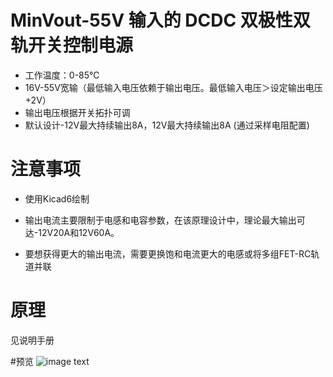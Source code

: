 # MinVout-55V 输入的 DCDC 双极性双轨开关控制电源
* 工作温度：0-85℃
* 16V-55V宽输（最低输入电压依赖于输出电压。最低输入电压＞设定输出电压+2V）
* 输出电压根据开关拓扑可调
* 默认设计-12V最大持续输出8A，12V最大持续输出8A (通过采样电阻配置)

# 注意事项

* 使用Kicad6绘制

* 输出电流主要限制于电感和电容参数，在该原理设计中，理论最大输出可达-12V20A和12V60A。
* 要想获得更大的输出电流，需要更换饱和电流更大的电感或将多组FET-RC轨道并联

# 原理
见说明手册

#预览
![image text](http://git.starsriver.net:8110/starsriver/circuits-design/-/raw/master/Modules/DCDC_StepDown(LTC3892)_(%C2%B112-%C2%B118V%208A)/preview.jpg)